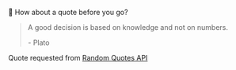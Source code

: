 📣 How about a quote before you go?

> A good decision is based on knowledge and not on numbers.
>
> <p>- Plato</p>

Quote requested from [Random Quotes API](https://github.com/lukePeavey/quotable)
